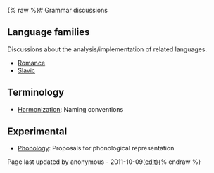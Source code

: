 {% raw %}# Grammar discussions

## Language families

Discussions about the analysis/implementation of related languages.

- [Romance](../RomanceTop)
- [Slavic](../SlavicTop)

## Terminology

- [Harmonization](../HarmonyTop): Naming conventions

## Experimental

- [Phonology](../PhonologyTop): Proposals for phonological representation

Page last updated by anonymous - 2011-10-09([edit](https://github.com/delph-in/docs/wiki/GrammarDiscussionsTop/_edit)){% endraw %}